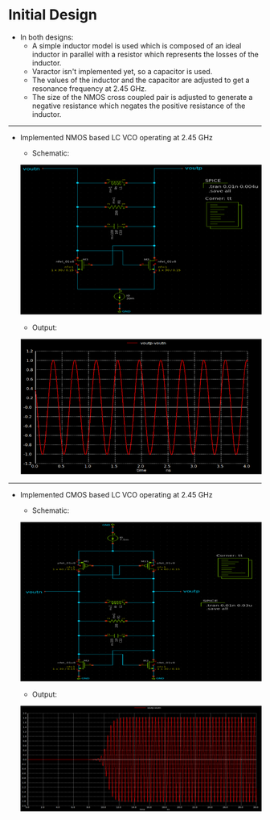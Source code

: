 Initial Design
=================

- In both designs:
    - A simple inductor model is used which is composed of an ideal inductor in parallel with a resistor which represents the losses of the inductor.
    - Varactor isn't implemented yet, so a capacitor is used.
    - The values of the inductor and the capacitor are adjusted to get a resonance frequency at 2.45 GHz.
    - The size of the NMOS cross coupled pair is adjusted to generate a negative resistance which negates the positive resistance of the inductor.

_________________________________________________________________________
- Implemented NMOS based LC VCO operating at 2.45 GHz
    - Schematic:
    
    ![NMOS LC VCO Schematic](images/NMOS_LC_VCO_Schematic.png "NMOS LC VCO Schematic")
    
    - Output: 
    
    ![NMOS LC VCO Output](images/NMOS_LC_VCO_Diff_Output.png "NMOS LC VCO Differential Output")

_________________________________________________________________________
- Implemented CMOS based LC VCO operating at 2.45 GHz
    - Schematic:
 
    ![CMOS LC VCO Schematic](images/CMOS_LC_VCO_Schematic.png "CMOS LC VCO Schematic")
    
    - Output:
    
    ![CMOS LC VCO Output](images/CMOS_LC_VCO_Diff_Output.png "CMOS LC VCO Differential Output")
